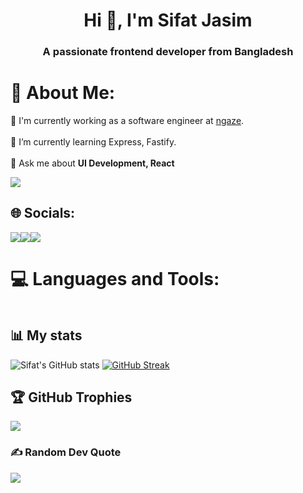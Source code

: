 <h1 align="center">Hi 👋, I'm Sifat Jasim</h1>
<h3 align="center">A passionate frontend developer from Bangladesh</h3>



# 💫 About Me:

💼 I'm currently working as a software engineer at <a href="https://www.ngaze.co">ngaze</a>.<br><br>
🌱 I’m currently learning Express, Fastify.<br><br>
💬 Ask me about **UI Development, React**

[![](https://visitcount.itsvg.in/api?id=Sifat07&icon=3&color=12)](https://visitcount.itsvg.in)

## 🌐 Socials:
<div style="display: flex;">
<a href="https://www.linkedin.com/in/sifatjasim/"><img src="https://img.shields.io/badge/-LinkedIn-black?style=for-the-badge&logo=linkedin"></a>
<a href="https://twitter.com/sifatjasim"><img src="https://img.shields.io/badge/-Twitter-black?style=for-the-badge&logo=twitter"></a>
<a href="mailto:sifatjasim@gmail.com"><img src="https://img.shields.io/badge/-Email-black?style=for-the-badge&logo=gmail"></a>
</div>

# 💻 Languages and Tools:
<div style="display: flex; align-items: center; flex-wrap: wrap">
<img src="https://img.shields.io/badge/javascript-%23323330.svg?style=for-the-badge&logo=javascript&logoColor=%23F7DF1E" alt="">
  <img src="https://img.shields.io/badge/typescript-%23007ACC.svg?style=for-the-badge&logo=typescript&logoColor=white" alt="">
  <img src="https://img.shields.io/badge/react-%2320232a.svg?style=for-the-badge&logo=react&logoColor=%2361DAFB" alt="">
    <img src="https://img.shields.io/badge/Next-black?style=for-the-badge&logo=next.js&logoColor=white" alt=""> 
  <img src="https://img.shields.io/badge/SASS-hotpink.svg?style=for-the-badge&logo=SASS&logoColor=white" alt="">
<img src="https://img.shields.io/badge/node.js-6DA55F?style=for-the-badge&logo=node.js&logoColor=white" alt="">  
  <img src="https://img.shields.io/badge/fastify-%23000000.svg?style=for-the-badge&logo=fastify&logoColor=white" alt="">
<img src="https://img.shields.io/badge/bootstrap-%23563D7C.svg?style=for-the-badge&logo=bootstrap&logoColor=white" alt="">
<img src="https://img.shields.io/badge/express.js-%23404d59.svg?style=for-the-badge&logo=express&logoColor=%2361DAFB" alt=""> 
<img src="https://img.shields.io/badge/sqlite-%2307405e.svg?style=for-the-badge&logo=sqlite&logoColor=white" alt="">
<img src="https://img.shields.io/badge/mysql-%2300f.svg?style=for-the-badge&logo=mysql&logoColor=white" alt="">
<img src="https://img.shields.io/badge/Framer-black?style=for-the-badge&logo=framer&logoColor=blue" alt="">	
<img src="https://img.shields.io/badge/figma-%23F24E1E.svg?style=for-the-badge&logo=figma&logoColor=white" alt="">
<img src="https://img.shields.io/badge/Postman-FF6C37?style=for-the-badge&logo=postman&logoColor=white" alt=""> 
<img src="https://img.shields.io/badge/jira-%230A0FFF.svg?style=for-the-badge&logo=jira&logoColor=white" alt="">
<img src="https://img.shields.io/badge/ESLint-4B3263?style=for-the-badge&logo=eslint&logoColor=white" alt="">
</div>
  

## 📊 My stats

![Sifat's GitHub stats](https://github-readme-stats.vercel.app/api?username=sifat07&show_icons=true&theme=radical)
[![GitHub Streak](http://github-readme-streak-stats.herokuapp.com?user=sifat07&theme=dark&background=000000)](https://git.io/streak-stats)

## 🏆 GitHub Trophies

![](https://github-profile-trophy.vercel.app/?username=Sifat07&theme=flat&no-frame=false&no-bg=false&margin-w=4)

### ✍️ Random Dev Quote

![](https://quotes-github-readme.vercel.app/api?type=horizontal&theme=dark)

